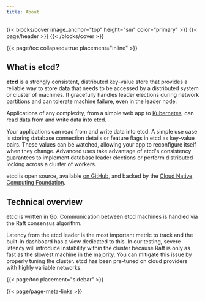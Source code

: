 ```yaml
---
title: About
---
```

{{< blocks/cover image_anchor="top" height="sm" color="primary" >}}
{{< page/header >}}
{{< /blocks/cover >}}

<div class="container l-container--padded">

<div class="row">
{{< page/toc collapsed=true placement="inline" >}}
</div>

<div class="row">
<div class="col-12 col-lg-8">

## What is etcd?

**etcd** is a strongly consistent, distributed key-value store that provides a
reliable way to store data that needs to be accessed by a distributed system or
cluster of machines. It gracefully handles leader elections during network
partitions and can tolerate machine failure, even in the leader node.

Applications of any complexity, from a simple web app to [Kubernetes][], can
read data from and write data into etcd.

Your applications can read from and write data into etcd. A simple use case is
storing database connection details or feature flags in etcd as key-value pairs.
These values can be watched, allowing your app to reconfigure itself when they
change. Advanced uses take advantage of etcd's consistency guarantees to
implement database leader elections or perform distributed locking across a
cluster of workers.

etcd is open source, available <a href="https://github.com/etcd-io/etcd">on
GitHub</a>, and backed by the <a href="https://cncf.io">Cloud Native Computing
Foundation</a>.

## Technical overview

<p>etcd is written in <a href="https://golang.org">Go</a>. Communication between etcd machines is handled via the Raft consensus algorithm.</p>
<p>Latency from the etcd leader is the most important metric to track and the built-in dashboard has a view dedicated to this. In our testing, severe latency will introduce instability within the cluster because Raft is only as fast as the slowest machine in the majority. You can mitigate this issue by properly tuning the cluster. etcd has been pre-tuned on cloud providers with highly variable networks.</p>

[Kubernetes]: https://kubernetes.io

</div>

{{< page/toc placement="sidebar" >}}

</div>

{{< page/page-meta-links >}}

</div>
